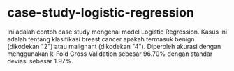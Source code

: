 # case-study-logistic-regression
Ini adalah contoh case study mengenai model Logistic Regression. 
Kasus ini adalah tentang klasifikasi breast cancer apakah termasuk benign (dikodekan "2") atau malignant (dikodekan "4").
Diperoleh akurasi dengan menggunakan k-Fold Cross Validation sebesar 96.70% dengan standar deviasi sebesar 1.97%.

